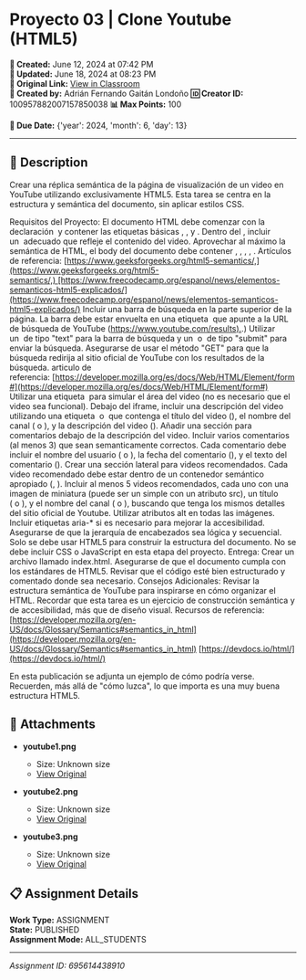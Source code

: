 # Proyecto 03 | Clone Youtube (HTML5)

**📅 Created:** June 12, 2024 at 07:42 PM  
**📅 Updated:** June 18, 2024 at 08:23 PM  
**🔗 Original Link:** [View in Classroom](https://classroom.google.com/c/Njk1MDgxNzAyMTIx/a/Njk1NjE0NDM4OTEw/details)  
**👤 Created by:** Adrián Fernando Gaitán Londoño
**🆔 Creator ID:** 100957882007157850038
**📊 Max Points:** 100  

**📅 Due Date:** {'year': 2024, 'month': 6, 'day': 13}

---

## 📝 Description

Crear una réplica semántica de la página de visualización de un video en YouTube utilizando exclusivamente HTML5. Esta tarea se centra en la estructura y semántica del documento, sin aplicar estilos CSS.


Requisitos del Proyecto:
El documento HTML debe comenzar con la declaración  y contener las etiquetas básicas , , y .
Dentro del , incluir un  adecuado que refleje el contenido del video.
Aprovechar al máximo la semántica de HTML, el body del documento debe contener , , , , . Artículos de referencia: [https://www.geeksforgeeks.org/html5-semantics/,](https://www.geeksforgeeks.org/html5-semantics/,) [https://www.freecodecamp.org/espanol/news/elementos-semanticos-html5-explicados/](https://www.freecodecamp.org/espanol/news/elementos-semanticos-html5-explicados/)
Incluir una barra de búsqueda en la parte superior de la página.
La barra debe estar envuelta en una etiqueta  que apunte a la URL de búsqueda de YouTube ([https://www.youtube.com/results).](https://www.youtube.com/results).)
Utilizar un  de tipo "text" para la barra de búsqueda y un  o  de tipo "submit" para enviar la búsqueda.
Asegurarse de usar el método "GET" para que la búsqueda redirija al sitio oficial de YouTube con los resultados de la búsqueda. articulo de referencia: [https://developer.mozilla.org/es/docs/Web/HTML/Element/form#](https://developer.mozilla.org/es/docs/Web/HTML/Element/form#)
Utilizar una etiqueta  para simular el área del video (no es necesario que el video sea funcional).
Debajo del iframe, incluir una descripción del video utilizando una etiqueta  o  que contenga el título del video (), el nombre del canal ( o ), y la descripción del video ().
Añadir una sección para comentarios debajo de la descripción del video.
Incluir varios comentarios (al menos 3) que sean semanticamente correctos.
Cada comentario debe incluir el nombre del usuario ( o ), la fecha del comentario (), y el texto del comentario ().
Crear una sección lateral para videos recomendados.
Cada video recomendado debe estar dentro de un contenedor semántico apropiado (, ).
Incluir al menos 5 videos recomendados, cada uno con una imagen de miniatura (puede ser un simple con un atributo src), un título ( o ), y el nombre del canal ( o ), buscando que tenga los mismos detalles del sitio oficial de Youtube.
Utilizar atributos alt en todas las imágenes.
Incluir etiquetas aria-* si es necesario para mejorar la accesibilidad.
Asegurarse de que la jerarquía de encabezados sea lógica y secuencial.
Solo se debe usar HTML5 para construir la estructura del documento.
No se debe incluir CSS o JavaScript en esta etapa del proyecto.
Entrega:
Crear un archivo llamado index.html.
Asegurarse de que el documento cumpla con los estándares de HTML5.
Revisar que el código esté bien estructurado y comentado donde sea necesario.
Consejos Adicionales:
Revisar la estructura semántica de YouTube para inspirarse en cómo organizar el HTML.
Recordar que esta tarea es un ejercicio de construcción semántica y de accesibilidad, más que de diseño visual.
Recursos de referencia:
[https://developer.mozilla.org/en-US/docs/Glossary/Semantics#semantics_in_html](https://developer.mozilla.org/en-US/docs/Glossary/Semantics#semantics_in_html)
[https://devdocs.io/html/](https://devdocs.io/html/)


En esta publicación se adjunta un ejemplo de cómo podría verse. Recuerden, más allá de "cómo luzca", lo que importa es una muy buena estructura HTML5.


## 📎 Attachments

- **youtube1.png**
  - Size: Unknown size
  - [View Original](https://drive.google.com/file/d/1IjihQtuqxKyD-ELkqz69Eb4P7icQIdRt/view?usp=drive_web)

- **youtube2.png**
  - Size: Unknown size
  - [View Original](https://drive.google.com/file/d/1IvVf88XcTxACOqE9oW2V72S7v18bLQFF/view?usp=drive_web)

- **youtube3.png**
  - Size: Unknown size
  - [View Original](https://drive.google.com/file/d/18s_KbngzEzbsk7drUGbtibT5dMxZ37YJ/view?usp=drive_web)



## 📋 Assignment Details

**Work Type:** ASSIGNMENT  
**State:** PUBLISHED  
**Assignment Mode:** ALL_STUDENTS

---

*Assignment ID: 695614438910*
